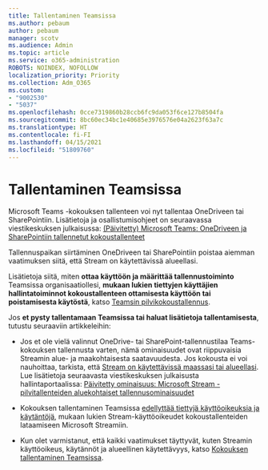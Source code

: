 ```yaml
---
title: Tallentaminen Teamsissa
ms.author: pebaum
author: pebaum
manager: scotv
ms.audience: Admin
ms.topic: article
ms.service: o365-administration
ROBOTS: NOINDEX, NOFOLLOW
localization_priority: Priority
ms.collection: Adm_O365
ms.custom:
- "9002530"
- "5037"
ms.openlocfilehash: 0cce7319860b28ccb6fc9da053f6ce127b8504fa
ms.sourcegitcommit: 8bc60ec34bc1e40685e3976576e04a2623f63a7c
ms.translationtype: HT
ms.contentlocale: fi-FI
ms.lasthandoff: 04/15/2021
ms.locfileid: "51809760"
---
```

# <a name="recording-in-teams"></a>Tallentaminen Teamsissa

Microsoft Teams -kokouksen tallenteen voi nyt tallentaa OneDriveen tai SharePointiin. Lisätietoja ja osallistumisohjeet on seuraavassa viestikeskuksen julkaisussa: [(Päivitetty) Microsoft Teams: OneDriveen ja SharePointiin tallennetut kokoustallenteet](https://portal.microsoft.com/Adminportal/Home?ref=MessageCenter&id=MC222640)

Tallennuspaikan siirtäminen OneDriveen tai SharePointiin poistaa aiemman vaatimuksen siitä, että Stream on käytettävissä alueellasi.

Lisätietoja siitä, miten **ottaa käyttöön ja määrittää tallennustoiminto** Teamsissa organisaatiollesi, **mukaan lukien tiettyjen käyttäjien hallintatoiminnot kokoustallenteen ottamisesta käyttöön tai poistamisesta käytöstä**, katso [Teamsin pilvikokoustallennus](https://docs.microsoft.com/microsoftteams/cloud-recording).

Jos **et pysty tallentamaan Teamsissa tai haluat lisätietoja tallentamisesta**, tutustu seuraaviin artikkeleihin:

- Jos et ole vielä valinnut OneDrive- tai SharePoint-tallennustilaa Teams-kokouksen tallennusta varten, nämä ominaisuudet ovat riippuvaisia Streamin alue- ja maakohtaisesta saatavuudesta. Jos kokousta ei voi nauhoittaa, tarkista, että [Stream on käytettävissä maassasi tai alueellasi](https://docs.microsoft.com/stream/faq#which-regions-does-microsoft-stream-host-my-data-in). Lue lisätietoja seuraavasta viestikeskuksen julkaisusta hallintaportaalissa: [Päivitetty ominaisuus: Microsoft Stream -pilvitallenteiden aluekohtaiset tallennusominaisuudet](https://admin.microsoft.com/AdminPortal/Home#/MessageCenter?id=MC214327)

- Kokouksen tallentaminen Teamsissa [edellyttää tiettyjä käyttöoikeuksia ja käytäntöjä](https://docs.microsoft.com/microsoftteams/cloud-recording#prerequisites-for-teams-cloud-meeting-recording), mukaan lukien Stream-käyttöoikeudet kokoustallenteiden lataamiseen Microsoft Streamiin.

- Kun olet varmistanut, että kaikki vaatimukset täyttyvät, kuten Streamin käyttöoikeus, käytännöt ja alueellinen käytettävyys, katso [Kokouksen tallentaminen Teamsissa](https://support.office.com/article/34dfbe7f-b07d-4a27-b4c6-de62f1348c24).
